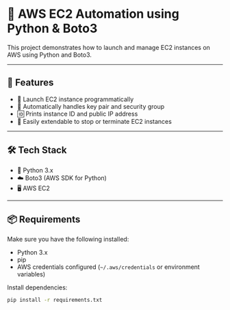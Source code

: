 # 🚀 AWS EC2 Automation using Python & Boto3

This project demonstrates how to launch and manage EC2 instances on AWS using Python and Boto3.

---

## 🧰 Features
- 🚀 Launch EC2 instance programmatically
- 🔐 Automatically handles key pair and security group
- 🆔 Prints instance ID and public IP address
- 🛑 Easily extendable to stop or terminate EC2 instances

---

## 🛠️ Tech Stack
- 🐍 Python 3.x
- ☁️ Boto3 (AWS SDK for Python)
- 🖥️ AWS EC2

---

## 📦 Requirements

Make sure you have the following installed:
- Python 3.x
- pip
- AWS credentials configured (`~/.aws/credentials` or environment variables)

Install dependencies:
```bash
pip install -r requirements.txt
